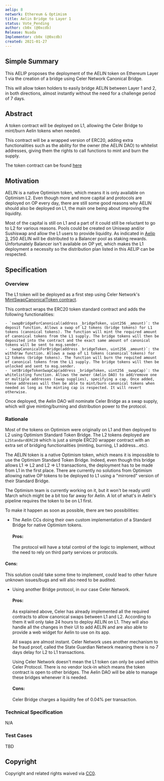 ```yaml
---
aelip: 8
network: Ethereum & Optimism
title: Aelin Bridge to Layer 1
status: Vote_Pending
author: cb0x (@0xcdb)
Release: Nuada
Implementor: cb0x (@0xcdb)
created: 2021-01-27
---
```


## Simple Summary

<!--"If you can't explain it simply, you don't understand it well enough." Simply describe the outcome the proposed changes intends to achieve. This should be non-technical and accessible to a casual community member.-->

This AELIP proposes the deployment of the AELIN token on Ethereum Layer 1 via the creation of a bridge using Celer Network Canonical Bridge.

This will allow token holders to easily bridge AELIN between Layer 1 and 2, in both directions, almost instantly without the need for a challenge period of 7 days.

## Abstract

<!--A short (~200 word) description of the proposed change, the abstract should clearly describe the proposed change. This is what *will* be done if the AELIP is implemented, not *why* it should be done or *how* it will be done. If the AELIP proposes deploying a new contract, write, "we propose to deploy a new contract that will do x".-->

A token contract will be deployed on L1, allowing the Celer Bridge to mint/burn Aelin tokens when needed.

This contract will be a wrapped version of ERC20, adding extra functionalities such as the ability for the owner (the AELIN DAO) to whitelist addresses, giving them the rights to call functions to mint and burn the supply.

The token contract can be found [here](https://github.com/celer-network/sgn-v2-contracts/blob/main/contracts/pegged/tokens/MintSwapCanonicalToken.sol)

## Motivation

<!--This is the problem statement. This is the *why* of the AELIP. It should clearly explain *why* the current state of the protocol is inadequate.  It is critical that you explain *why* the change is needed, if the AELIP proposes changing how something is calculated, you must address *why* the current calculation is inaccurate or wrong. This is not the place to describe how the AELIP will address the issue!-->

AELIN is a native Optimism token, which means it is only available on Optimism L2. Even though more and more capital and protocols are deployed on OP every day, there are still some good reasons why AELIN should also be deployed on L1, the main one being about improving the liquidity.

Most of the capital is still on L1 and a part of it could still be reluctant to go to L2 for various reasons. Pools could be created on Uniswap and/or Sushiswap and allow the L1 users to provide liquidity. As indicated in [Aelip 3](https://aelips.aelin.xyz/aelips/aelip-3/), 250 AELIN will be distributed to a Balancer pool as staking rewards. Unfortunately Balancer isn't available on OP yet, which makes the L1 deployment a necessity so the distribution plan listed in this AELIP can be respected.

## Specification

<!--The specification should describe the syntax and semantics of any new feature, there are five sections
1. Overview
2. Rationale
3. Technical Specification
4. Test Cases
5. Configurable Values
-->

### Overview

<!--This is a high-level overview of *how* the AELIP will solve the problem. The overview should clearly describe how the new feature will be implemented.-->

The L1 token will be deployed as a first step using Celer Network's [MintSwapCanonicalToken contract](https://github.com/celer-network/sgn-v2-contracts/blob/main/contracts/pegged/tokens/MintSwapCanonicalToken.sol).

This contract wraps the ERC20 token standard contract and adds the following functionalities:

    - `swapBridgeForCanonical(address _bridgeToken, uint256 _amount)`: the deposit function. Allows a swap of L2 tokens (bridge tokens) for L1 tokens (canonical tokens). The function will mint the required amount of canonical tokens from the L1 supply. The bridge tokens will then be deposited into the contract and the exact same amount of canonical tokens will be sent to msg.sender.
    - `swapCanonicalForBridge(address _bridgeToken, uint256 _amount)`: the withdraw function. Allows a swap of L1 tokens (canonical tokens) for L2 tokens (bridge tokens). The function will burn the requited amount of canonical tokens from the L1 supply. The bridge tokens will then be unlocked and sent to msg.sender.
    - `setBridgeTokenSwapCap(address _bridgeToken, uint256 _swapCap)`: the whitelisting function. Allows the owner (Aelin DAO) to add/remove one or multiple addresses (swap supplies), specifying a cap. Once added, these addresses will then be able to mint/burn canonical tokens when needed as long as the minting cap is respected. It will revert otherwise.

Once deployed, the Aelin DAO will nominate Celer Bridge as a swap supply, which will give minting/burning and distribution power to the protocol.

### Rationale

<!--This is where you explain the reasoning behind how you propose to solve the problem. Why did you propose to implement the change in this way, what were the considerations and trade-offs. The rationale fleshes out what motivated the design and why particular design decisions were made. It should describe alternate designs that were considered and related work. The rationale may also provide evidence of consensus within the community, and should discuss important objections or concerns raised during discussion.-->

Most of the tokens on Optimism were originally on L1 and then deployed to L2 using Optimism Standard Token Bridge. The L2 tokens deployed are `L2StandardERC20` which is just a simple ERC20 wrapper contract with an extra set of bridging functionalities (minting, burning, L1 address...etc).

The AELIN token is a native Optimism token, which means it is impossible to use the Optimism Standard Token Bridge. Indeed, even though this bridge allows L1 => L2 and L2 => L1 transactions, the deployment has to be made from L1 in the first place. There are currently no solutions from Optimism allowing native OP tokens to be deployed to L1 using a "mirrored" version of their Standard Bridge.

The Optimism team is currently working on it, but it won't be ready until March which might be a bit too far away for Aelin. A lot of what's in Aelin's pipeline requires the token to be on L1 first.

To make it happen as soon as possible, there are two possibilities:

- The Aelin CCs doing their own custom implementation of a Standard Bridge for native Optimism tokens.

  #### Pros:

  The protocol will have a total control of the logic to implement, without the need to rely on third party services or protocols.

#### Cons:

This solution could take some time to implement, could lead to other future unknown issues/bugs and will also need to be audited.

- Using another Bridge protocol, in our case Celer Network.

  #### Pros:

  As explained above, Celer has already implemented all the required contracts to allow canonical swaps between L1 and L2. According to them it will only take 24 hours to deploy AELIN on L1. They will also handle all the changes in their UI to add AELIN and are also able to provide a web widget for Aelin to use on its app.

  All swaps are almost instant. Celer Network uses another mechanism to be fraud proof, called the State Guardian Network meaning there is no 7 days delay for L2 to L1 transactions.

  Using Celer Network doesn't mean the L1 token can only be used within Celer Protocol. There is no vendor lock-in which means the token contract is open to other bridges. The Aelin DAO will be able to manage these bridges whenever it is needed.

  #### Cons:

  Celer Bridge charges a liquidity fee of 0.04% per transaction.

### Technical Specification

<!--The technical specification should outline the public API of the changes proposed. That is, changes to any of the interfaces Aelin currently exposes or the creations of new ones.-->

N/A

### Test Cases

<!--Test cases for an implementation are mandatory for AELIPs but can be included with the implementation..-->

TBD

## Copyright

Copyright and related rights waived via [CC0](https://creativecommons.org/publicdomain/zero/1.0/).
